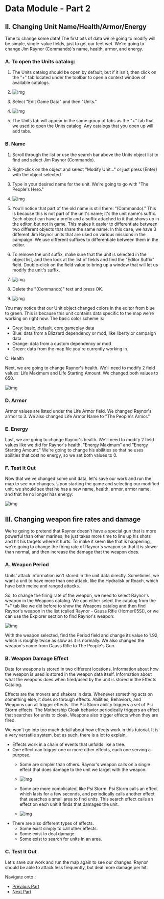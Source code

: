 # Data Module - Part 2

## II. Changing Unit Name/Health/Armor/Energy

Time to change some data! The first bits of data we're going to modify will be simple, single-value fields, just to get our feet wet. We're going to change Jim Raynor (Commando)'s name, health, armor, and energy.

### A. To open the Units catalog:

1. The Units catalog should be open by default, but if it isn't, then click on the "+" tab located under the toolbar to open a context window of available catalogs.
2. ![img](016-changingunitvalues-opencatalogcontextmenu.jpg)

3. Select "Edit Game Data" and then "Units."
4. ![img](017-changingunitvalues-openunitscatalog.jpg)

5. The Units tab will appear in the same group of tabs as the "+" tab that we used to open the Units catalog. Any catalogs that you open up will add tabs.

### B. Name

1. Scroll through the list or use the search bar above the Units object list to find and select Jim Raynor (Commando).
2. Right-click on the object and select "Modify Unit..." or just press [Enter] with the object selected.
3. Type in your desired name for the unit. We're going to go with "The People's Hero."
4. ![img](018-changingunitvalues-unitpropertieswindow.jpg)

5. You'll notice that part of the old name is still there: "(Commando)." This is because this is not part of the unit's name; it's the unit name's suffix. Each object can have a prefix and a suffix attached to it that shows up in the editor, but not in game. This makes it easier to differentiate between two different objects that share the same name. In this case, we have 3 different Jim Raynor units that are used on various missions in the campaign. We use different suffixes to differentiate between them in the editor.
6. To remove the unit suffix, make sure that the unit is selected in the object list, and then look at the list of fields and find the "Editor Suffix" field. Double-click on the field value to bring up a window that will let us modify the unit's suffix.
7. ![img](019-changingunitvalues-doubleclickfieldvalue.jpg)

8. Delete the "(Commando)" text and press OK.
9. ![img](020-changingunitvalues-editorsuffixwindow.jpg)

You may notice that our Unit object changed colors in the editor from blue to green. This is because this unit contains data specific to the map we're working on right now. The basic color scheme is:

- Grey: basic, default, core gameplay data
- Blue: data from a Blizzard dependency or mod, like liberty or campaign data
- Orange: data from a custom dependency or mod
- Green: data from the map file you're currently working in.



C. Health

Next, we are going to change Raynor's health. We'll need to modify 2 field values: Life Maximum and Life Starting Amount. We changed both values to 650.

![img](021-changingunitvalues-changedhealthvalues.jpg)

### D. Armor

Armor values are listed under the Life Armor field. We changed Raynor's armor to 3. We also changed Life Armor Name to "The People's Armor."

### E. Energy

Last, we are going to change Raynor's health. We'll need to modify 2 field values like we did for Raynor's health: "Energy Maximum" and "Energy Starting Amount." We're going to change his abilities so that he uses abilities that cost no energy, so we set both values to 0.

### F. Test It Out

Now that we've changed some unit data, let's save our work and run the map to see our changes. Upon starting the game and selecting our modified unit, we should see that he has a new name, health, armor, armor name, and that he no longer has energy:

![img](022-changingunitvalues-changedvaluesingame.jpg)



## III. Changing weapon fire rates and damage

We're going to pretend that Raynor doesn't have a special gun that is more powerful than other marines; he just takes more time to line up his shots and hit his targets where it hurts. To make it seem like that is happening, we're going to change the firing rate of Raynor's weapon so that it is slower than normal, and then increase the damage that the weapon does.

### A. Weapon Period

Units' attack information isn't stored in the unit data directly. Sometimes, we want a unit to have more than one attack, like the Hydralisk or Roach, which have both melee and ranged attacks.

So, to change the firing rate of the weapon, we need to select Raynor's weapon in the Weapons catalog. We can either select the catalog from the "+" tab like we did before to show the Weapons catalog and then find Raynor's weapon in the list (called Raynor - Gauss Rifle (Horner05S)), or we can use the Explorer section to find Raynor's weapon:

![img](023-changingunitvalues-selectweapon.jpg)

With the weapon selected, find the Period field and change its value to 1.92, which is roughly twice as slow as it is normally. We also changed the weapon's name from Gauss Rifle to The People's Gun.

### B. Weapon Damage Effect

Data for weapons is stored in two different locations. Information about how the weapon is used is stored in the weapon data itself. Information about what the weapons does when fired/used by the unit is stored in the Effects Catalog.

Effects are the movers and shakers in data. Whenever something acts on something else, it does so through effects. Abilities, Behaviors, and Weapons can all trigger effects. The Psi Storm ability triggers a set of Psi Storm effects. The Mothership Cloak behavior periodically triggers an effect that searches for units to cloak. Weapons also trigger effects when they are fired.

We won't go into too much detail about how effects work in this tutorial. It is a very versatile system, but as such, there is a lot to explain.

- Effects work in a chain of events that unfolds like a tree.
- One effect can trigger one or more other effects, each one serving a purpose.
  - Some are simpler than others. Raynor's weapon calls on a single effect that does damage to the unit we target with the weapon.
  - ![img](024-changingeffectsvalues-raynorweaponeffectstree.jpg)

  - Some are more complicated, like Psi Storm. Psi Storm calls an effect which lasts for a few seconds, and periodically calls another effect that searches a small area to find units. This search effect calls an effect on each unit it finds that damages the unit.
  - ![img](025-changingeffectsvalues-psistormeffectstree.jpg)
- There are also different types of effects.
  - Some exist simply to call other effects.
  - Some exist to deal damage.
  - Some exist to search for units in an area.





### C. Test It Out

Let's save our work and run the map again to see our changes. Raynor should be able to attack less frequently, but deal more damage per hit:


Navigate onto :

- [Previous Part](/data/1)
- [Next Part](/data/3)